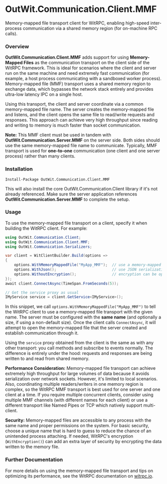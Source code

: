 
# OutWit.Communication.Client.MMF

Memory-mapped file transport client for WitRPC, enabling high-speed inter-process communication via a shared memory region (for on-machine RPC calls).

### Overview

**OutWit.Communication.Client.MMF** adds support for using **Memory-Mapped Files** as the communication transport on the client side of the WitRPC framework. This is ideal for scenarios where the client and server run on the same machine and need extremely fast communication (for example, a host process communicating with a sandboxed worker process). Memory-mapped file (MMF) transport uses a shared memory region to exchange data, which bypasses the network stack entirely and provides ultra-low latency IPC on a single host.

Using this transport, the client and server coordinate via a common memory-mapped file name. The server creates the memory-mapped file and listens, and the client opens the same file to read/write requests and responses. This approach can achieve very high throughput since reading and writing to memory is much faster than socket communication.

**Note:** This MMF client must be used in tandem with **OutWit.Communication.Server.MMF** on the server side. Both sides should use the same memory-mapped file name to communicate. Typically, MMF transport is used for **one-to-one** communication (one client and one server process) rather than many clients.

### Installation

```shell
Install-Package OutWit.Communication.Client.MMF
```

This will also install the core OutWit.Communication.Client library if it's not already referenced. Make sure the server application references **OutWit.Communication.Server.MMF** to complete the setup.

### Usage

To use the memory-mapped file transport on a client, specify it when building the WitRPC client. For example:

```csharp
using OutWit.Communication.Client;
using OutWit.Communication.Client.MMF;
using OutWit.Communication.Serializers;

var client = WitClientBuilder.Build(options =>
{
    options.WithMemoryMappedFile("MyApp_MMF");  // use a memory-mapped file named "MyApp_MMF"
    options.WithJson();                         // use JSON serialization (default)
    options.WithoutEncryption();                // encryption can be optional for same-machine comm
});
await client.ConnectAsync(TimeSpan.FromSeconds(5));

// Get the service proxy as usual
IMyService service = client.GetService<IMyService>();
```

In this snippet, we call `options.WithMemoryMappedFile("MyApp_MMF")` to tell the WitRPC client to use a memory-mapped file transport with the given name. The server must be configured with the **same name** (and optionally a size, if using a non-default size). Once the client calls `ConnectAsync`, it will attempt to open the memory-mapped file that the server created and establish communication through it.

Using the `service` proxy obtained from the client is the same as with any other transport: you call methods and subscribe to events normally. The difference is entirely under the hood: requests and responses are being written to and read from shared memory.

**Performance Consideration:** Memory-mapped file transport can achieve extremely high throughput for large volumes of data because it avoids serialization over network sockets. However, it's limited to local scenarios. Also, coordinating multiple readers/writers in one memory region is complex, so the WitRPC MMF transport is best used for one server and one client at a time. If you require multiple concurrent clients, consider using multiple MMF channels (with different names for each client) or use a different transport like Named Pipes or TCP which natively support multi-client.

**Security:** Memory-mapped files are accessible to any process with the same name and proper permissions on the system. For basic security, choose a unique name that is hard to guess to reduce the chance of an unintended process attaching. If needed, WitRPC's encryption (`WithEncryption()`) can add an extra layer of security by encrypting the data written to the memory file.

### Further Documentation

For more details on using the memory-mapped file transport and tips on optimizing its performance, see the WitRPC documentation on [witrpc.io](https://witrpc.io/).